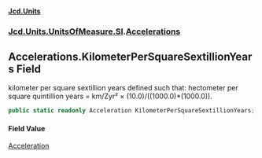 #### [Jcd.Units](index.md 'index')
### [Jcd.Units.UnitsOfMeasure.SI](Jcd.Units.UnitsOfMeasure.SI.md 'Jcd.Units.UnitsOfMeasure.SI').[Accelerations](Accelerations.md 'Jcd.Units.UnitsOfMeasure.SI.Accelerations')

## Accelerations.KilometerPerSquareSextillionYears Field

kilometer per square sextillion years defined such that: hectometer per square quintillion years = km/Zyr² ×
(10.0)/((1000.0)*(1000.0)).

```csharp
public static readonly Acceleration KilometerPerSquareSextillionYears;
```

#### Field Value
[Acceleration](Acceleration.md 'Jcd.Units.UnitTypes.Acceleration')